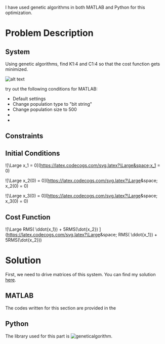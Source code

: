 I have used genetic algorithms in both MATLAB and Python for this optimization.

# Problem Description

## System

Using genetic algorithms, find K1:4 and C1:4 so that the cost function gets minimized.

![alt text](https://github.com/sarajahedazad/Optimal-Design-of-a-Suspension-System/blob/main/Suspension_System.JPG)

try out the following conditions for MATLAB:
* Default settings
* Change population type to "bit string"
* Change population size to 500
* 
*


## Constraints


## Initial Conditions
![\Large x_1 = 0](https://latex.codecogs.com/svg.latex?\Large&space;x_1 = 0) 

![\Large x_2(0) = 0](https://latex.codecogs.com/svg.latex?\Large&space; x_2(0) = 0)

![\Large x_3(0) = 0](https://latex.codecogs.com/svg.latex?\Large&space; x_3(0) = 0)


## Cost Function

![\Large RMS( \ddot{x_1}) + 5RMS(\dot{x_2}) ](https://latex.codecogs.com/svg.latex?\Large&space; RMS( \ddot{x_1}) + 5RMS(\dot{x_2}))

# Solution

First, we need to drive matrices of this system. You can find my solution [here]().


## MATLAB
The codes written for this section are provided in the 

## Python

The library used for this part is ![geneticalgorithm](https://pypi.org/project/geneticalgorithm/).

